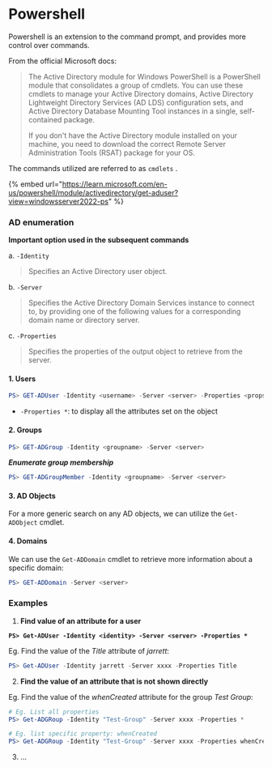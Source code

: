 # Powershell

Powershell is an extension to the command prompt, and provides more control over commands.&#x20;

From the official Microsoft docs:

> The Active Directory module for Windows PowerShell is a PowerShell module that consolidates a group of cmdlets. You can use these cmdlets to manage your Active Directory domains, Active Directory Lightweight Directory Services (AD LDS) configuration sets, and Active Directory Database Mounting Tool instances in a single, self-contained package.
>
> If you don't have the Active Directory module installed on your machine, you need to download the correct Remote Server Administration Tools (RSAT) package for your OS.

The commands utilized are referred to as `cmdlets` .

{% embed url="https://learn.microsoft.com/en-us/powershell/module/activedirectory/get-aduser?view=windowsserver2022-ps" %}

### AD enumeration

**Important option used in the subsequent commands**

a. `-Identity`&#x20;

> Specifies an Active Directory user object.

b. `-Server`

> Specifies the Active Directory Domain Services instance to connect to, by providing one of the following values for a corresponding domain name or directory server.

c. `-Properties`

> Specifies the properties of the output object to retrieve from the server.

#### 1. Users

```powershell
PS> GET-ADUser -Identity <username> -Server <server> -Properties <props>
```

* `-Properties *`:  to display all the attributes set on the object

#### 2. Groups

```powershell
PS> GET-ADGroup -Identity <groupname> -Server <server>
```

_**Enumerate group membership**_

```powershell
PS> GET-ADGroupMember -Identity <groupname> -Server <server>
```

#### 3. AD Objects

For a more generic search on any AD objects, we can utilize the `Get-ADObject` cmdlet.

#### 4. Domains

We can use the `Get-ADDomain` cmdlet to retrieve more information about a specific domain:

```powershell
PS> GET-ADDomain -Server <server>
```



### Examples

1. **Find value of an attribute for a user**

<pre class="language-powershell"><code class="lang-powershell"><strong>PS> Get-ADUser -Identity &#x3C;identity> -Server &#x3C;server> -Properties *
</strong></code></pre>

Eg. Find the value of the _Title_ attribute of _jarrett_:

```powershell
PS> Get-ADUser -Identity jarrett -Server xxxx -Properties Title
```



2. **Find the value of an attribute that is not shown directly**

Eg. Find the value of the _whenCreated_ attribute for the group _Test Group_:

```powershell
# Eg. List all properties
PS> Get-ADGRoup -Identity "Test-Group" -Server xxxx -Properties *

# Eg. list specific property: whenCreated
PS> Get-ADGRoup -Identity "Test-Group" -Server xxxx -Properties whenCreated
```

3. ...

